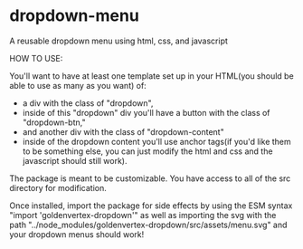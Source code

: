 # dropdown-menu
A reusable dropdown menu using html, css, and javascript

HOW TO USE:

You'll want to have at least one template set up in your HTML(you should be able to use as many as you want) of: 
- a div with the class of "dropdown", 
- inside of this "dropdown" div you'll have a button with the class of "dropdown-btn," 
- and another div with the class of "dropdown-content"
- inside of the dropdown content you'll use anchor tags(if you'd like them to be something else, you can just modify the html and css and the javascript should still work). 

The package is meant to be customizable. You have access to all of the src directory for modification.

Once installed, import the package for side effects by using the ESM syntax "import 'goldenvertex-dropdown'" as well as importing the svg with the path "../node_modules/goldenvertex-dropdown/src/assets/menu.svg" and your dropdown menus should work!